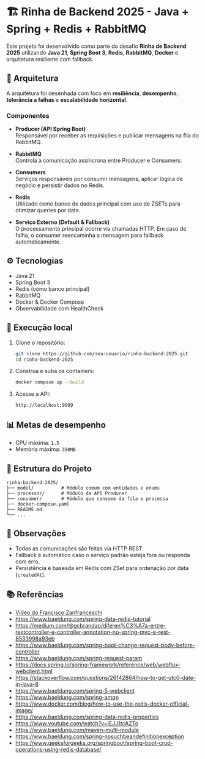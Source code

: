 
# 🏗️ Rinha de Backend 2025 - Java + Spring + Redis + RabbitMQ

Este projeto foi desenvolvido como parte do desafio **Rinha de Backend 2025** utilizando **Java 21**, **Spring Boot 3**, **Redis**, **RabbitMQ**, **Docker** e arquitetura resiliente com fallback.

## 📐 Arquitetura

A arquitetura foi desenhada com foco em **resiliência**, **desempenho**, **tolerância a falhas** e **escalabilidade horizontal**.

### Componentes


- **Producer (API Spring Boot)**  
  Responsável por receber as requisições e publicar mensagens na fila do RabbitMQ.

- **RabbitMQ**  
  Controla a comunicação assíncrona entre Producer e Consumers.

- **Consumers**  
  Serviços responsáveis por consumir mensagens, aplicar lógica de negócio e persistir dados no Redis.

- **Redis**  
  Utilizado como banco de dados principal com uso de ZSETs para otimizar queries por data.

- **Serviço Externo (Default & Fallback)**  
  O processamento principal ocorre via chamadas HTTP. Em caso de falha, o consumer reencaminha a mensagem para fallback automaticamente.

## ⚙️ Tecnologias

- Java 21
- Spring Boot 3
- Redis (como banco principal)
- RabbitMQ
- Docker & Docker Compose
- Observabilidade com HealthCheck

## 🚀 Execução local

1. Clone o repositório:

   ```bash
   git clone https://github.com/seu-usuario/rinha-backend-2025.git
   cd rinha-backend-2025
   ```

2. Construa e suba os containers:

   ```bash
   docker compose up --build
   ```

3. Acesse a API:

   ```
   http://localhost:9999
   ```

## 📊 Metas de desempenho

- CPU máxima: `1.5`
- Memória máxima: `350MB`

## 📁 Estrutura do Projeto

```
rinha-backend-2025/
├── model/          # Módulo comum com entidades e enums
├── processor/      # Módulo da API Producer
├── consumer/       # Módulo que consome da fila e processa
├── docker-compose.yaml
├── README.md
└── ...
```

## 📌 Observações

- Todas as comunicações são feitas via HTTP REST.
- Fallback é automático caso o serviço padrão esteja fora ou responda com erro.
- Persistência é baseada em Redis com ZSet para ordenação por data (`createdAt`).

## 📚 Referências

- [Vídeo do Francisco Zanfranceschi](https://www.youtube.com/@zanfranceschi)
- https://www.baeldung.com/spring-data-redis-tutorial
- https://medium.com/@gcbrandao/diferen%C3%A7a-entre-restcontroller-e-controller-annotation-no-spring-mvc-e-rest-8533998a93eb
- https://www.baeldung.com/spring-boot-change-request-body-before-controller
- https://www.baeldung.com/spring-request-param
- https://docs.spring.io/spring-framework/reference/web/webflux-webclient.html
- https://stackoverflow.com/questions/26142864/how-to-get-utc0-date-in-java-8
- https://www.baeldung.com/spring-5-webclient
- https://www.baeldung.com/spring-amqp
- https://www.docker.com/blog/how-to-use-the-redis-docker-official-image/
- https://www.baeldung.com/spring-data-redis-properties
- https://www.youtube.com/watch?v=IEJJ1tcAZTo
- https://www.baeldung.com/maven-multi-module
- https://www.baeldung.com/spring-nosuchbeandefinitionexception
- https://www.geeksforgeeks.org/springboot/spring-boot-crud-operations-using-redis-database/

